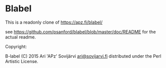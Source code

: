 Blabel
======

This is a readonly clone of https://apz.fi/blabel/

see https://github.com/psanford/blabel/blob/master/doc/README for the actual readme.

Copyright:

B-label (C) 2015 Ari 'APz' Sovijärvi <ari@sovijarvi.fi> distributed
under the Perl Artistic License.
